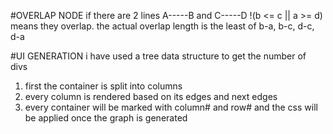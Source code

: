 #OVERLAP NODE
if there are 2 lines A-----B and C-----D
!(b <= c || a >= d)  means they overlap.
the actual overlap length is the least of b-a, b-c, d-c, d-a

#UI GENERATION
i have used a tree data structure to get the number of divs
1. first the container is split into columns
2. every column is rendered based on its edges and next edges
3. every container will be marked with column# and row# and the css will be applied once the graph is generated
